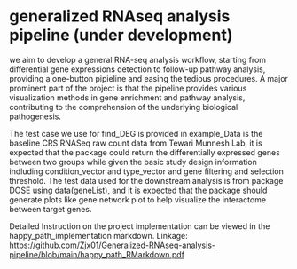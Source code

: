 # generalized RNAseq analysis pipeline (under development)

we aim to develop a general RNA-seq analysis workflow, starting from differential gene expressions detection to follow-up pathway analysis, providing a one-button pipieline and easing the tedious procedures. A major prominent part of the project is that the pipeline provides various visualization methods in gene enrichment and pathway analysis, contributing to the comprehension of the underlying biological pathogenesis. 



The test case we use for find_DEG is provided in example_Data is the baseline CRS RNASeq raw count data from Tewari Munnesh Lab, it is expected that the package could return the differentially expressed genes between two groups while given the basic study design information indluding condition_vector and type_vector and gene filtering and selection threshold. The test data used for the downstream analysis is from package DOSE using data(geneList), and it is expected that the package should generate plots like gene network plot to help visualize the interactome between target genes.


Detailed Instruction on the project implementation can be viewed in the happy_path_implementation markdown.
Linkage: https://github.com/Zjx01/Generalized-RNAseq-analysis-pipeline/blob/main/happy_path_RMarkdown.pdf







